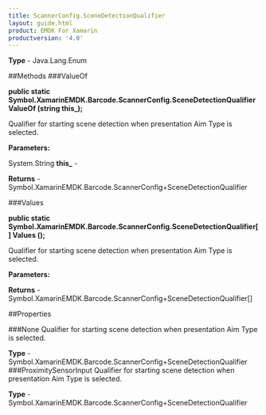 ```yaml
---
title: ScannerConfig.SceneDetectionQualifier
layout: guide.html
product: EMDK For Xamarin 
productversion: '4.0' 
---
```


    

**Type** - Java.Lang.Enum

##Methods
###ValueOf

**public static Symbol.XamarinEMDK.Barcode.ScannerConfig.SceneDetectionQualifier ValueOf (string this_);**

Qualifier for starting scene detection when presentation Aim Type is selected.

**Parameters:**

System.String **this_**  - 
        

**Returns** - Symbol.XamarinEMDK.Barcode.ScannerConfig+SceneDetectionQualifier

###Values

**public static Symbol.XamarinEMDK.Barcode.ScannerConfig.SceneDetectionQualifier[] Values ();**

Qualifier for starting scene detection when presentation Aim Type is selected.

**Parameters:**

**Returns** - Symbol.XamarinEMDK.Barcode.ScannerConfig+SceneDetectionQualifier[]

##Properties

###None
Qualifier for starting scene detection when presentation Aim Type is selected.

**Type** - Symbol.XamarinEMDK.Barcode.ScannerConfig+SceneDetectionQualifier
###ProximitySensorInput
Qualifier for starting scene detection when presentation Aim Type is selected.

**Type** - Symbol.XamarinEMDK.Barcode.ScannerConfig+SceneDetectionQualifier
